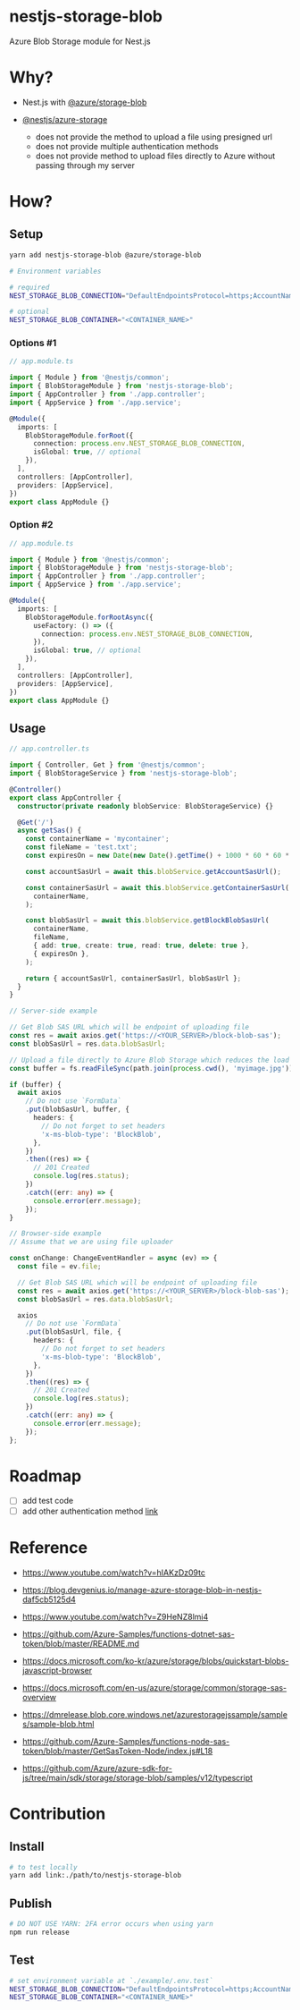 # nestjs-storage-blob

Azure Blob Storage module for Nest.js

# Why?

- Nest.js with [@azure/storage-blob](https://www.npmjs.com/package/@azure/storage-blob)

- [@nestjs/azure-storage](https://www.npmjs.com/package/@nestjs/azure-storage)
  - does not provide the method to upload a file using presigned url
  - does not provide multiple authentication methods
  - does not provide method to upload files directly to Azure without passing through my server

# How?

## Setup

```sh
yarn add nestjs-storage-blob @azure/storage-blob
```

```sh
# Environment variables

# required
NEST_STORAGE_BLOB_CONNECTION="DefaultEndpointsProtocol=https;AccountName=<ACCOUNT_NAME>;AccountKey=<ACCOUNT_KEY>;EndpointSuffix=core.windows.net"

# optional
NEST_STORAGE_BLOB_CONTAINER="<CONTAINER_NAME>"
```

### Options #1

```ts
// app.module.ts

import { Module } from '@nestjs/common';
import { BlobStorageModule } from 'nestjs-storage-blob';
import { AppController } from './app.controller';
import { AppService } from './app.service';

@Module({
  imports: [
    BlobStorageModule.forRoot({
      connection: process.env.NEST_STORAGE_BLOB_CONNECTION,
      isGlobal: true, // optional
    }),
  ],
  controllers: [AppController],
  providers: [AppService],
})
export class AppModule {}
```

### Option #2

```ts
// app.module.ts

import { Module } from '@nestjs/common';
import { BlobStorageModule } from 'nestjs-storage-blob';
import { AppController } from './app.controller';
import { AppService } from './app.service';

@Module({
  imports: [
    BlobStorageModule.forRootAsync({
      useFactory: () => ({
        connection: process.env.NEST_STORAGE_BLOB_CONNECTION,
      }),
      isGlobal: true, // optional
    }),
  ],
  controllers: [AppController],
  providers: [AppService],
})
export class AppModule {}
```

## Usage

```ts
// app.controller.ts

import { Controller, Get } from '@nestjs/common';
import { BlobStorageService } from 'nestjs-storage-blob';

@Controller()
export class AppController {
  constructor(private readonly blobService: BlobStorageService) {}

  @Get('/')
  async getSas() {
    const containerName = 'mycontainer';
    const fileName = 'test.txt';
    const expiresOn = new Date(new Date().getTime() + 1000 * 60 * 60 * 24);

    const accountSasUrl = await this.blobService.getAccountSasUrl();

    const containerSasUrl = await this.blobService.getContainerSasUrl(
      containerName,
    );

    const blobSasUrl = await this.blobService.getBlockBlobSasUrl(
      containerName,
      fileName,
      { add: true, create: true, read: true, delete: true },
      { expiresOn },
    );

    return { accountSasUrl, containerSasUrl, blobSasUrl };
  }
}
```

```ts
// Server-side example

// Get Blob SAS URL which will be endpoint of uploading file
const res = await axios.get('https://<YOUR_SERVER>/block-blob-sas');
const blobSasUrl = res.data.blobSasUrl;

// Upload a file directly to Azure Blob Storage which reduces the load on the server
const buffer = fs.readFileSync(path.join(process.cwd(), 'myimage.jpg'));

if (buffer) {
  await axios
    // Do not use `FormData`
    .put(blobSasUrl, buffer, {
      headers: {
        // Do not forget to set headers
        'x-ms-blob-type': 'BlockBlob',
      },
    })
    .then((res) => {
      // 201 Created
      console.log(res.status);
    })
    .catch((err: any) => {
      console.error(err.message);
    });
}
```

```ts
// Browser-side example
// Assume that we are using file uploader

const onChange: ChangeEventHandler = async (ev) => {
  const file = ev.file;

  // Get Blob SAS URL which will be endpoint of uploading file
  const res = await axios.get('https://<YOUR_SERVER>/block-blob-sas');
  const blobSasUrl = res.data.blobSasUrl;

  axios
    // Do not use `FormData`
    .put(blobSasUrl, file, {
      headers: {
        // Do not forget to set headers
        'x-ms-blob-type': 'BlockBlob',
      },
    })
    .then((res) => {
      // 201 Created
      console.log(res.status);
    })
    .catch((err: any) => {
      console.error(err.message);
    });
};
```

# Roadmap

- [ ] add test code
- [ ] add other authentication method [link](https://github.com/Azure/azure-sdk-for-js/tree/main/sdk/storage/storage-blob/samples/v12/typescript)

# Reference

- https://www.youtube.com/watch?v=hIAKzDz09tc

- https://blog.devgenius.io/manage-azure-storage-blob-in-nestjs-daf5cb5125d4

- https://www.youtube.com/watch?v=Z9HeNZ8lmi4

- https://github.com/Azure-Samples/functions-dotnet-sas-token/blob/master/README.md

- https://docs.microsoft.com/ko-kr/azure/storage/blobs/quickstart-blobs-javascript-browser

- https://docs.microsoft.com/en-us/azure/storage/common/storage-sas-overview

- https://dmrelease.blob.core.windows.net/azurestoragejssample/samples/sample-blob.html

- https://github.com/Azure-Samples/functions-node-sas-token/blob/master/GetSasToken-Node/index.js#L18

- https://github.com/Azure/azure-sdk-for-js/tree/main/sdk/storage/storage-blob/samples/v12/typescript

# Contribution

## Install

```sh
# to test locally
yarn add link:./path/to/nestjs-storage-blob
```

## Publish

```sh
# DO NOT USE YARN: 2FA error occurs when using yarn
npm run release
```

## Test

```sh
# set environment variable at `./example/.env.test`
NEST_STORAGE_BLOB_CONNECTION="DefaultEndpointsProtocol=https;AccountName=<ACCOUNT_NAME>;AccountKey=<ACCOUNT_KEY>;EndpointSuffix=core.windows.net"
NEST_STORAGE_BLOB_CONTAINER="<CONTAINER_NAME>"
```

